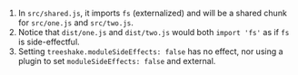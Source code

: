 1. In `src/shared.js`, it imports `fs` (externalized) and will be a shared chunk for `src/one.js` and `src/two.js`.
2. Notice that `dist/one.js` and `dist/two.js` would both `import 'fs'` as if `fs` is side-effectful.
3. Setting `treeshake.moduleSideEffects: false` has no effect, nor using a plugin to set `moduleSideEffects: false` and external.
